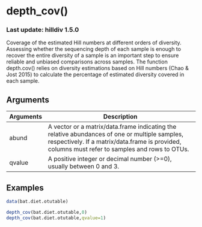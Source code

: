# depth_cov()
### Last update: hilldiv 1.5.0
Coverage of the estimated Hill numbers at different orders of diversity. Assessing whether the sequencing depth of each sample is enough to recover the entire diversity of a sample is an important step to ensure reliable and unbiased comparisons across samples. The function depth.cov() relies on diversity estimations based on Hill numbers (Chao & Jost 2015) to calculate the percentage of estimated diversity covered in each sample.

## Arguments
| Arguments | Description |
| ------------- | ------------- |
| abund | A vector or a matrix/data.frame indicating the relative abundances of one or multiple samples, respectively. If a matrix/data.frame is provided, columns must refer to samples and rows to OTUs. |
| qvalue | A positive integer or decimal number (>=0), usually between 0 and 3. |

## Examples
````R
data(bat.diet.otutable)

depth_cov(bat.diet.otutable,0)
depth_cov(bat.diet.otutable,qvalue=1)
````

